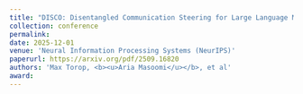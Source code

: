 ```yaml
---
title: "DISCO: Disentangled Communication Steering for Large Language Models"
collection: conference
permalink: 
date: 2025-12-01
venue: 'Neural Information Processing Systems (NeurIPS)'
paperurl: https://arxiv.org/pdf/2509.16820
authors: 'Max Torop, <b><u>Aria Masoomi</u></b>, et al'
award: 
---
```

